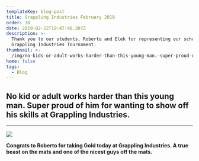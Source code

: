 ```yaml
---
templateKey: blog-post
title: Grappling Industries February 2019
order: 30
date: 2019-02-22T19:47:40.307Z
description: >-
  Thank you to our students, Roberto and Elek for representing our school at the
  Grappling Industries Tournament.
thumbnail: >-
  /img/no-kids-or-adult-works-harder-than-this-young-man.-super-proud-of-him-for-wanting-to-show-off-his-skills-_grapplingindustries-last-weekend.jpg
home: false
tags:
  - Blog
---
```

## **No kid or adult works harder than this young man. Super proud of him for wanting to show off his skills at Grappling Industries.**

- - -

![](/img/congrats-roberto.jpg)

**Congrats to Roberto for taking Gold today at Grappling Industries. A true beast on the mats and one of the nicest guys off the mats.**

